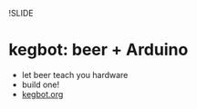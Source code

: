 !SLIDE 
# kegbot: beer + Arduino

* let beer teach you hardware
* build one!
* [kegbot.org](http://kegbot.org)
